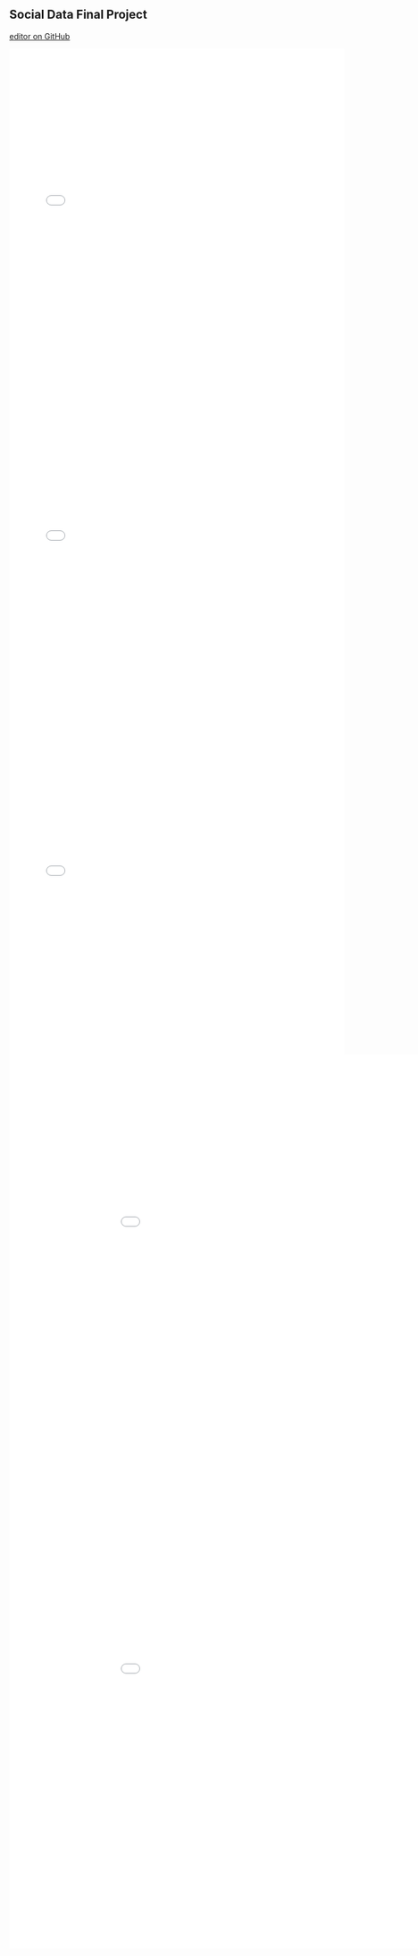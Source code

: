 ## Social Data Final Project

[editor on GitHub](https://github.com/Iman1997/socialdatawebsite/edit/gh-pages/index.md)

<iframe src="\socialdatawebsite\cons_final.html"
    sandbox="allow-same-origin allow-scripts"
    width="600px"
    height="600px"
    scrolling="no"
    seamless="seamless"
    frameborder="0">
</iframe>

<iframe src="\socialdatawebsite\production_final.html"
    sandbox="allow-same-origin allow-scripts"
    width="600px"
    height="600px"
    scrolling="no"
    seamless="seamless"
    frameborder="0">
</iframe>

<iframe src="\socialdatawebsite\price_final.html"
    sandbox="allow-same-origin allow-scripts"
    width="600px"
    height="600px"
    scrolling="no"
    seamless="seamless"
    frameborder="0">
</iframe>

<iframe src="\socialdatawebsite\consumption_map.html"
    sandbox="allow-same-origin allow-scripts"
    width="1000px"
    height="800px"
    scrolling="no"
    seamless="seamless"
    frameborder="0">
</iframe>

<iframe src="\socialdatawebsite\production_map.html"
    sandbox="allow-same-origin allow-scripts"
    width="1000px"
    height="800px"
    scrolling="no"
    seamless="seamless"
    frameborder="0">
</iframe>


